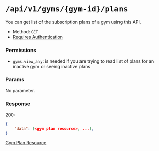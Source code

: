 # `/api/v1/gyms/{gym-id}/plans`
You can get list of the subscription plans of a gym using this API.

- Method: `GET`
- [Requires Authentication](../../auth/login.md#how-to-use-api-token)

### Permissions

- `gyms.view_any`: is needed if you are trying to read list of plans for an inactive gym or seeing inactive plans

### Params

No parameter.

### Response

200:
```json
{
    "data": [<gym plan resource>, ...],
}
```

[Gym Plan Resource](../../resources/gym_plan.md)
